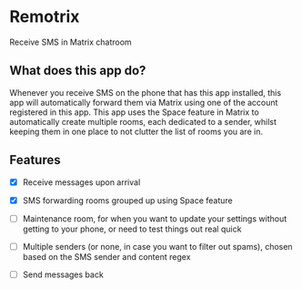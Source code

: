 # Remotrix
Receive SMS in Matrix chatroom
## What does this app do?
Whenever you receive SMS on the phone that has this app installed, this app will automatically forward them via Matrix using one of the account registered in this app. This app uses the Space feature in Matrix to automatically create multiple rooms, each dedicated to a sender, whilst keeping them in one place to not clutter the list of rooms you are in.
## Features 
 - [x] Receive messages upon arrival
 - [x] SMS forwarding rooms grouped up using Space feature
 - [ ] Maintenance room, for when you want to update your settings without getting to your phone, or need to test things out real quick
 - [ ] Multiple senders (or none, in case you want to filter out spams), chosen based on the SMS sender and content regex
 - [ ] Send messages back
 
